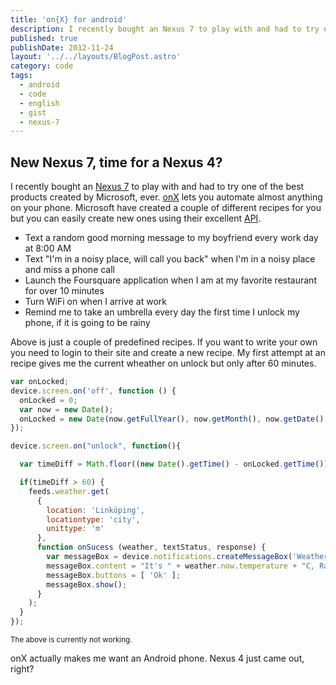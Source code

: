 ```yaml
---
title: 'on{X} for android'
description: I recently bought an Nexus 7 to play with and had to try one of the best products created by Microsoft, ever.
published: true
publishDate: 2012-11-24
layout: '../../layouts/BlogPost.astro'
category: code
tags:
  - android
  - code
  - english
  - gist
  - nexus-7
---
```


## New Nexus 7, time for a Nexus 4?

I recently bought an <a href="http://www.google.com/nexus/7">Nexus 7</a> to play with and had to try one of the best products created by Microsoft, ever. <a href="https://www.onx.ms">onX</a> lets you automate almost anything on your phone. Microsoft have created a couple of different recipes for you but you can easily create new ones using their excellent <a href="https://www.onx.ms/#apiPage">API</a>.

- Text a random good morning message to my boyfriend every work day at 8:00 AM
- Text "I'm in a noisy place, will call you back" when I'm in a noisy place and miss a phone call
- Launch the Foursquare application when I am at my favorite restaurant for over 10 minutes
- Turn WiFi on when I arrive at work
- Remind me to take an umbrella every day the first time I unlock my phone, if it is going to be rainy

Above is just a couple of predefined recipes. If you want to write your own you need to login to their site and create a new recipe. My first attempt at an recipe gives me the current wheather on unlock but only after 60 minutes.

```javascript
var onLocked;
device.screen.on('off', function () {
  onLocked = 0;
  var now = new Date();
  onLocked = new Date(now.getFullYear(), now.getMonth(), now.getDate(), now.getHours(), now.getMinutes(), 0, 0);
});

device.screen.on("unlock", function(){

  var timeDiff = Math.floor((new Date().getTime() - onLocked.getTime())  / 1000 ); // Minutes

  if(timeDiff > 60) {
    feeds.weather.get(
      {
        location: 'Linköping',
        locationtype: 'city',
        unittype: 'm'
      },
      function onSucess (weather, textStatus, response) {
        var messageBox = device.notifications.createMessageBox('Weather info');
        messageBox.content = "It's " + weather.now.temperature + "C, Rain:" + weather.now.rain + "% It's " + weather.now.sky;
        messageBox.buttons = [ 'Ok' ];
        messageBox.show();
      }
    );
  }
});
```

<small>The above is currently not working.</small>

onX actually makes me want an Android phone. Nexus 4 just came out, right?
